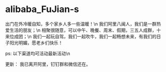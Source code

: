 alibaba_FuJian-s
================
出门在外冷暖自知，多个家乡人多一些温暖！\n
我们阿里八闽人，我们是一群热爱生活的朋友；\n
相聚很随意，可以中午、晚餐、周末、假期，三五人成群，十来位成团；\n
我们一起玩自驾，我们一起吹牛，我们一起畅想未来，有我们的日子阳光明媚，愿老乡们快乐！

ps: 以下渠道均可活动最新活动\n

更新： 我已离开阿里，钉钉群和微信还在。



